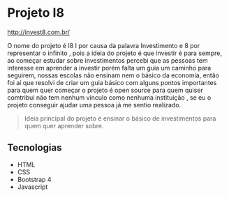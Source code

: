 # Projeto I8

http://invest8.com.br/

O nome do projeto é I8 I por causa da palavra Investimento e 8 por representar o infinito , 
pois a ideia do projeto é que investir é para sempre, ao começar estudar sobre investimentos percebi que as pessoas
tem interesse em aprender a investir porém falta um guia um caminho para seguirem, nossas escolas não ensinam nem o básico da economia, então foi aí que resolvi de criar um guia básico com alguns pontos importantes para quem quer começar o projeto é open source para quem quiser comtribui não tem nenhum vínculo como nenhuma instituição , se eu o projeto conseguir ajudar uma pessoa já me sentio realizado.

>Ideia principal do projeto é ensinar o básico de investimentos para quem quer aprender sobre.

## Tecnologias
* HTML
* CSS
* Bootstrap 4
* Javascript
